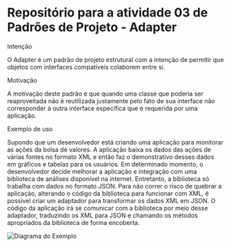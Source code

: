 # Repositório para a atividade 03 de Padrões de Projeto - Adapter

Intenção
    <p>O Adapter é um padrão de projeto estrutural com a intenção de permitir que objetos com interfaces compatíveis colaborem entre si.</p>
    
Motivação
    <p>A motivação deste padrão é que quando uma classe que poderia ser reaproveitada não é reutilizada justamente pelo fato de sua interface não corresponder à outra interface específica que é requerida por uma aplicação.</p>
    
Exemplo de uso
    <p>Supondo que um desenvolvedor está criando uma aplicação para monitorar as ações da bolsa de valores. A aplicação baixa os dados das ações de várias fontes no formato XML e então faz o demonstrativo desses dados em gráficos e tabelas para os usuários.
    Em determinado momento, o desenvolvedor decide melhorar a aplicação e integração com uma biblioteca de análises disponível na internet. Entretanto, a biblioteca só trabalha com dados no formato JSON. 
    Para não correr o risco de quebrar a aplicação, alterando o código da biblioteca para funcionar com XML, é possível criar um adaptador para transformar os dados XML em JSON. O código da aplicação irá se comunicar com a biblioteca por meio desse adaptador, traduzindo os XML para JSON e chamando os métodos apropriados da biblioteca de forma encoberta.</p>

<img src="https://drive.google.com/file/d/1azbEZJj6k60fxkMRChkVmADzccyUaVWe/view" alt="Diagrama do Exemplo" />
